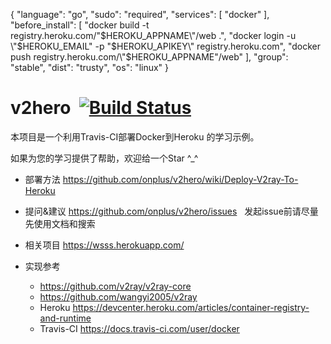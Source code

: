 {
  "language": "go",
  "sudo": "required",
  "services": [
    "docker"
  ],
  "before_install": [
    "docker build -t registry.heroku.com/\"$HEROKU_APPNAME\"/web .",
    "docker login -u \"$HEROKU_EMAIL\" -p \"$HEROKU_APIKEY\" registry.heroku.com",
    "docker push registry.heroku.com/\"$HEROKU_APPNAME\"/web"
  ],
  "group": "stable",
  "dist": "trusty",
  "os": "linux"
}







# v2hero  [![Build Status](https://travis-ci.org/onplus/v2hero.svg?branch=core-3.1)](https://travis-ci.org/onplus/v2hero)

本项目是一个利用Travis-CI部署Docker到Heroku 的学习示例。

如果为您的学习提供了帮助，欢迎给一个Star ^_^

* 部署方法
   https://github.com/onplus/v2hero/wiki/Deploy-V2ray-To-Heroku
  
* 提问&建议
   https://github.com/onplus/v2hero/issues
   发起issue前请尽量先使用文档和搜索

* 相关项目
   https://wsss.herokuapp.com/

* 实现参考 
   - https://github.com/v2ray/v2ray-core
   - https://github.com/wangyi2005/v2ray
   - Heroku https://devcenter.heroku.com/articles/container-registry-and-runtime
   - Travis-CI https://docs.travis-ci.com/user/docker
